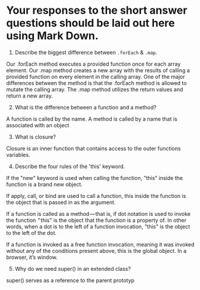 # Your responses to the short answer questions should be laid out here using Mark Down.
1. Describe the biggest difference between `.forEach` & `.map`.


Our .forEach method executes a provided function once for each array element.
Our .map method creates a new array with the results of calling a provided function on every element in the calling array.
One of the major differences between the method is that the .forEach method is allowed to mutate the calling array.
The .map method utilizes the return values and return a new array.

2. What is the difference between a function and a method?


A function is called by the name. A method is called by a name that is associated with an object

3. What is closure?


Closure is an inner function that contains access to the outer functions variables.

4. Describe the four rules of the 'this' keyword.


If the "new" keyword is used when calling the function, "this" inside the function is a brand new object.


If apply, call, or bind are used to call a function, this inside the function is the object that is passed in as the argument.


If a function is called as a method — that is, if dot notation is used to invoke the function  " this" is the object that the function is a property of. In other words, when a dot is to the left of a function invocation, "this" is the object to the left of the dot.


If a function is invoked as a free function invocation, meaning it was invoked without any of the conditions present above, this is the global object. In a browser, it’s window.


5. Why do we need super() in an extended class?


super() serves as a reference to the parent prototyp
